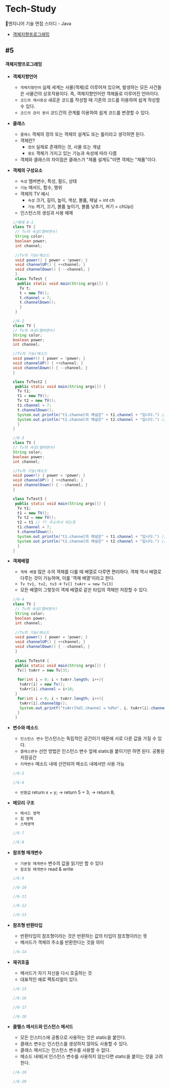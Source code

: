 # Tech-Study
📂엔지니어 기술 면접 스터디 - Java
- [객체지향프로그래밍](#5)

 ## #5
#### 객체지향프로그래밍

- **객체지향언어**
  - `객체지향언어` 실제 세계는 사물(객체)로 이루어져 있으며, 발생하는 모든 사건들은 사물간의 상호작용이다. 즉, 객체지향언어란 객체들로 이루어진 언어이다.
  - `코드의 재사용성` 새로운 코드를 작성할 때 기존의 코드를 이용하여 쉽게 작성할 수 있다.
  - `코드의 관리 용이` 코드간의 관계를 이용하여 쉽게 코드를 변경할 수 있다.

- **클래스**
  - `클래스` 객체의 정의 또는 객체의 설계도 또는 틀이라고 생각하면 된다.
  - 객체란?
    - `정의` 실제로 존재하는 것, 사물 또는 개념
    - `용도` 객체가 가지고 있는 기능과 속성에 따라 다름
  - 객체와 클래스의 차이점은 클래스가 "제품 설계도"이면 객체는 "제품"이다.

- **객체의 구성요소**
  - `속성` 멤버변수, 특성, 필드, 상태
  - `기능` 메서드, 함수, 행위
  - 객체의 TV 예시
    - `속성` 크기, 길이, 높이, 색상, 볼륨, 채널 = int ch
    - `기능` 켜기, 끄기, 볼륨 높이기, 볼륨 낮추기, 켜기 = chUp()
  - 인스턴스의 생성과 사용 예제
  ```Java
  //예제 6-1
  class TV {
   // Tv의 속성(멤버변수)
   String color;
   boolean power;
   int channel;
   
   //Tv의 기능(메소드
   void power() { power = !power; }
   void channelUP() { ++channel; }
   void channelDown() { --channel; }
   }
   class TvTest {
    public static void main(String args[]) {
     Tv t;
     t = new TV();
     t.channel = 7;
     t.channelDown();
     }
   }
   ```
   ```Java
   //6-2
   class TV {
   // Tv의 속성(멤버변수)
   String color;
   boolean power;
   int channel;
   
   //Tv의 기능(메소드
   void power() { power = !power; }
   void channelUP() { ++channel; }
   void channelDown() { --channel; }
   }
   
   class TvTest2 {
    public static void main(String args[]) {
     Tv t1;
     t1 = new TV();
     Tv t2 = new TV();
     t1.channel = 7;
     t.channelDown();
     System.out.println("t1.channel의 채널은" + t1.channel + "입니다.") // 7출력
     System.out.println("t2.channel의 채널은" + t2.channel + "입니다.") // 0출력
     }
   }
   ```
  
   ```Java
   //6-3
   class TV {
   // Tv의 속성(멤버변수)
   String color;
   boolean power;
   int channel;
   
   //Tv의 기능(메소드
   void power() { power = !power; }
   void channelUP() { ++channel; }
   void channelDown() { --channel; }
   }
   
   class TvTest3 {
    public static void main(String args[]) {
     Tv t1;
     t1 = new TV();
     Tv t2 = new TV();
     t2 = t1 // ?? 주소라서 되는듯
     t1.channel = 7;
     t.channelDown();
     System.out.println("t1.channel의 채널은" + t1.channel + "입니다.") // 7출력
     System.out.println("t2.channel의 채널은" + t2.channel + "입니다.") // 7출력
     }
   }
  ```

- **객체배열**
  - `객체 배열` 많은 수의 객체를 다룰 때 배열로 다루면 편리하다. 객체 역시 배열로 다루는 것이 가능하며, 이를 '객체 배열'이라고 한다.
  - `Tv tv1, tv2, tv3` -> `Tv[] tvArr = new Tv[3]`
  -  모든 배열이 그렇듯이 객체 배열로 같은 타입의 객체만 저장할 수 있다.
  ```Java
  //6-4
  class TV {
   // Tv의 속성(멤버변수)
   String color;
   boolean power;
   int channel;
   
   //Tv의 기능(메소드
   void power() { power = !power; }
   void channelUP() { ++channel; }
   void channelDown() { --channel; }
   }
   
   class TvTest4 {
   public static void main(String args[]) {
    Tv[] tvArr = new Tv[3];
    
    for(int i = 0; i < tvArr.length; i++){
     tvArr[i] = new Tv();
     tvArr[i].channel = i+10;
   }
    for(int i = 0; i < tvArr.length; i++){
     tvArr[i].channelUp();
     System.out.printf("tvArr[%d].channel = %d%n", i, tvArr[i].channel);
    }
   }
   ```
   
- **변수와 메소드**
  - `인스턴스 변수` 인스턴스는 독립적인 공간이기 때문에 서로 다른 값을 가질 수 있다.
  - `클래스변수` 선언 방법은 인스턴스 변수 앞에 static을 붙이기만 하면 된다. 공통된 저장공간
  - `지역변수` 메소드 내에 선언되어 메소드 내에서만 사용 가능 
  ```Java
  //6-5
  ```
  ```Java
  //6-6
  ```
  - `반환값` return x + y; -> return 5 + 3; -> return 8;

- **메모리 구조**
  - `메서드 영역`
  - `힙 영역`
  - `스택영역`
  ```Java
  //6-7
  ```
  ```Java
  //6-8
  ```
  
- **참조형 매개변수**
  - `기본형 매개변수` 변수의 값을 읽기만 할 수 있다
  - `참조형 매개변수` read & write
  ```Java
  //6-9
  ```
  ```Java
  //6-10
  ```
  ```Java
  //6-11
  ```
  ```Java
  //6-12
  ```
  ```Java
  //6-13
  ```
  
- **참조형 반환타입**
  - 반환타입이 참조형이라는 것은 반환하는 값의 타입이 참조형이라는 뜻
  - 메서드가 객체의 주소를 반환한다는 것을 의미
  
  ```Java
  //6-14
  ```
  
- **재귀호출**
  - 메서드가 자기 자신을 다시 호출하는 것
  - 대표적인 예로 팩토리얼이 있다.
  ```Java
  //6-15
  ```
  ```Java
  //6-16
  ```
  ```Java
  //6-17
  ```
  ```Java
  //6-18
  ```
- **클랠스 메서드와 인스턴스 메서드**
  - 모든 인스터스에 공통으로 사용하는 것은 static을 붙인다.
  - 클래스 변수는 인스턴스를 생성하지 않아도 사용할 수 있다.
  - 클래스 메서드는 인스턴스 변수를 사용할 수 없다.
  - 메소드 내에[서 인스턴스 변수를 사용하지 않는다면 static을 붙이는 것을 고려한다.
  ```Java
  //6-19
  ```
  ```Java
  //6-20
  ```


   
 
  
